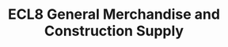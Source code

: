---
title: "ECL8 General Merchandise and Construction Supply"
url: /alaminos/ecl8-general-merchandise-and-construction-supply/
shop: hardware
---
